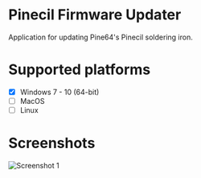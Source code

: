 # Pinecil Firmware Updater
Application for updating Pine64's Pinecil soldering iron.

# Supported platforms

- [X] Windows 7 - 10 (64-bit)
- [ ] MacOS
- [ ] Linux

# Screenshots

![Screenshot 1](https://i.imgur.com/WYzyAUE.png)
